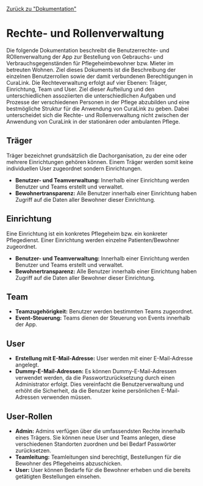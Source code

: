 [Zurück zu "Dokumentation"](README.md)

# Rechte- und Rollenverwaltung
Die folgende Dokumentation beschreibt die Benutzerrechte- und ROllenverwaltung der App zur Bestellung von Gebrauchs- und Verbrauchsgegenständen für Pflegeheimbewohner bzw. Mieter im betreuten Wohnen. Ziel dieses Dokuments ist die Beschreibung der einzelnen Benutzerrollen sowie der damit verbundenen Berechtigungen in CuraLink. Die Rechteverwaltung erfolgt auf vier Ebenen: Träger, Einrichtung, Team und User. Ziel dieser Aufteilung und den unterschiedlichen assoziierten die unterschiedlichen Aufgaben und Prozesse der verschiedenen Personen in der Pflege abzubilden und eine bestmögliche Struktur für die Anwendung von CuraLink zu geben. Dabei unterscheidet sich die Rechte- und Rollenverwaltung nicht zwischen der Anwendung von CuraLink in der stationären oder ambulanten Pflege. 

## Träger
Träger bezeichnet grundsätzlich die Dachorganisation, zu der eine oder mehrere Einrichtungen gehören können. Einem Träger werden somit keine individuellen User zugeordnet sondern Einrichtungen.  
* **Benutzer- und Teamverwaltung:** Innerhalb einer Einrichtung werden Benutzer und Teams erstellt und verwaltet.
* **Bewohnertransparenz:** Alle Benutzer innerhalb einer Einrichtung haben Zugriff auf die Daten aller Bewohner dieser Einrichtung.

## Einrichtung
Eine Einrichtung ist ein konkretes Pflegeheim bzw. ein konkreter Pflegedienst. Einer Einrichtung werden einzelne Patienten/Bewohner zugeordnet.  
* **Benutzer- und Teamverwaltung:** Innerhalb einer Einrichtung werden Benutzer und Teams erstellt und verwaltet.
* **Bewohnertransparenz:** Alle Benutzer innerhalb einer Einrichtung haben Zugriff auf die Daten aller Bewohner dieser Einrichtung.

## Team
* **Teamzugehörigkeit:** Benutzer werden bestimmten Teams zugeordnet.
* **Event-Steuerung:** Teams dienen der Steuerung von Events innerhalb der App.

## User
- **Erstellung mit E-Mail-Adresse:** User werden mit einer E-Mail-Adresse angelegt.
- **Dummy-E-Mail-Adressen:** Es können Dummy-E-Mail-Adressen verwendet werden, da die Passwortzurücksetzung durch einen Administrator erfolgt. Dies vereinfacht die Benutzerverwaltung und erhöht die Sicherheit, da die Benutzer keine persönlichen E-Mail-Adressen verwenden müssen.

## User-Rollen
* **Admin:** Admins verfügen über die umfassendsten Rechte innerhalb eines Trägers. Sie können neue User und Teams anlegen, diese verschiedenen Standorten zuordnen und bei Bedarf Passwörter zurücksetzen.
* **Teamleitung:** Teamleitungen sind berechtigt, Bestellungen für die Bewohner des Pflegeheims abzuschicken.
* **User:** User können Bedarfe für die Bewohner erheben und die bereits getätigten Bestellungen einsehen.
